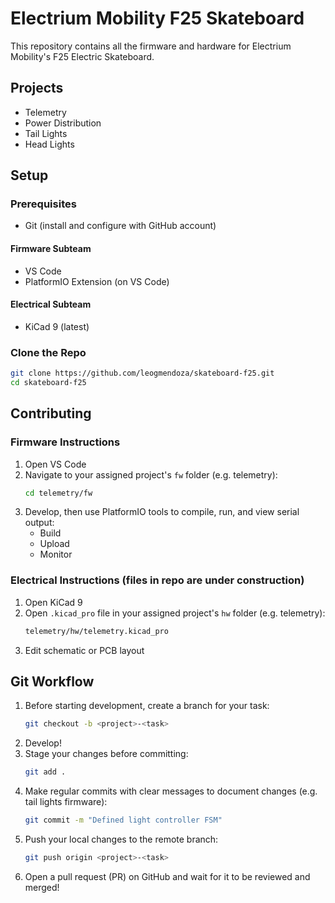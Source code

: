 # Electrium Mobility F25 Skateboard
This repository contains all the firmware and hardware for Electrium Mobility's F25 Electric Skateboard.

## Projects
- Telemetry
- Power Distribution
- Tail Lights
- Head Lights

## Setup

### Prerequisites
- Git (install and configure with GitHub account)

#### Firmware Subteam
- VS Code
- PlatformIO Extension (on VS Code)

#### Electrical Subteam
- KiCad 9 (latest)

### Clone the Repo
```bash
git clone https://github.com/leogmendoza/skateboard-f25.git
cd skateboard-f25
```

## Contributing

### Firmware Instructions
1. Open VS Code
2. Navigate to your assigned project's `fw` folder (e.g. telemetry):
    ```bash
    cd telemetry/fw
3. Develop, then use PlatformIO tools to compile, run, and view serial output: 
    - Build
    - Upload
    - Monitor

### Electrical Instructions (files in repo are under construction)
1. Open KiCad 9
2. Open `.kicad_pro` file in your assigned project's `hw` folder (e.g. telemetry):
    ```bash
    telemetry/hw/telemetry.kicad_pro
3. Edit schematic or PCB layout

## Git Workflow
1. Before starting development, create a branch for your task:
    ```bash
    git checkout -b <project>-<task>
2. Develop!
3. Stage your changes before committing:
    ```bash
    git add .
4. Make regular commits with clear messages to document changes (e.g. tail lights firmware):
    ```bash
    git commit -m "Defined light controller FSM"
5. Push your local changes to the remote branch:
    ```bash
    git push origin <project>-<task>
6. Open a pull request (PR) on GitHub and wait for it to be reviewed and merged!
